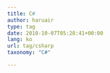 ```yaml
---
title: C#
author: haruair
type: tag
date: 2010-10-07T05:28:41+00:00
lang: ko
url: tag/csharp
taxonomy: "C#"

---
```

